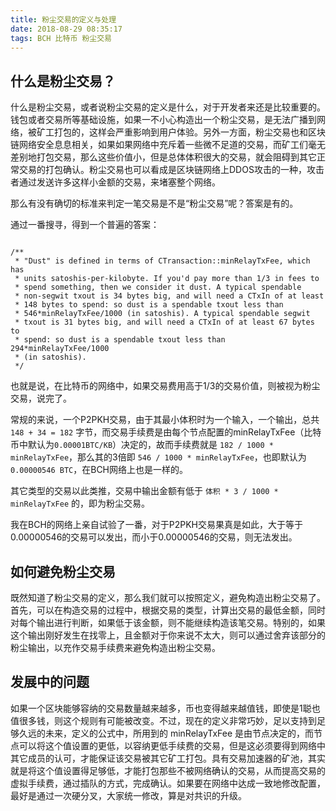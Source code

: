 ```yaml
---
title: 粉尘交易的定义与处理
date: 2018-08-29 08:35:17
tags: BCH 比特币 粉尘交易
---
```

## 什么是粉尘交易？

什么是粉尘交易，或者说粉尘交易的定义是什么，对于开发者来还是比较重要的。钱包或者交易所等基础设施，如果一不小心构造出一个粉尘交易，是无法广播到网络，被矿工打包的，这样会严重影响到用户体验。另外一方面，粉尘交易也和区块链网络安全息息相关，如果如果网络中充斥着一些微不足道的交易，而矿工们毫无差别地打包交易，那么这些价值小，但是总体体积很大的交易，就会阻碍到其它正常交易的打包确认。粉尘交易也可以看成是区块链网络上DDOS攻击的一种，攻击者通过发送许多这样小金额的交易，来堵塞整个网络。

那么有没有确切的标准来判定一笔交易是不是“粉尘交易”呢？答案是有的。

通过一番搜寻，得到一个普遍的答案：



```

/**
 * "Dust" is defined in terms of CTransaction::minRelayTxFee, which has
 * units satoshis-per-kilobyte. If you'd pay more than 1/3 in fees to
 * spend something, then we consider it dust. A typical spendable
 * non-segwit txout is 34 bytes big, and will need a CTxIn of at least
 * 148 bytes to spend: so dust is a spendable txout less than
 * 546*minRelayTxFee/1000 (in satoshis). A typical spendable segwit
 * txout is 31 bytes big, and will need a CTxIn of at least 67 bytes to
 * spend: so dust is a spendable txout less than 294*minRelayTxFee/1000
 * (in satoshis).
 */

```



也就是说，在比特币的网络中，如果交易费用高于1/3的交易价值，则被视为粉尘交易，说完了。

常规的来说，一个P2PKH交易，由于其最小体积时为一个输入，一个输出，总共 `148 + 34 = 182` 字节，而交易手续费是由每个节点配置的minRelayTxFee（比特币中默认为`0.00001BTC/KB`）决定的，故而手续费就是 `182 / 1000 * minRelayTxFee`，那么其的3倍即 `546 / 1000 * minRelayTxFee`，也即默认为 `0.00000546 BTC`，在BCH网络上也是一样的。



其它类型的交易以此类推，交易中输出金额有低于 `体积 * 3 / 1000 * minRelayTxFee` 的，即为粉尘交易。



我在BCH的网络上亲自试验了一番，对于P2PKH交易果真是如此，大于等于0.00000546的交易可以发出，而小于0.00000546的交易，则无法发出。



## 如何避免粉尘交易
既然知道了粉尘交易的定义，那么我们就可以按照定义，避免构造出粉尘交易了。首先，可以在构造交易的过程中，根据交易的类型，计算出交易的最低金额，同时对每个输出进行判断，如果低于该金额，则不能继续构造该笔交易。特别的，如果这个输出刚好发生在找零上，且金额对于你来说不太大，则可以通过舍弃该部分的粉尘输出，以充作交易手续费来避免构造出粉尘交易。

## 发展中的问题
如果一个区块能够容纳的交易数量越来越多，币也变得越来越值钱，即使是1聪也值很多钱，则这个规则有可能被改变。不过，现在的定义非常巧妙，足以支持到足够久远的未来，定义的公式中，所用到的 minRelayTxFee 是由节点决定的，而节点可以将这个值设置的更低，以容纳更低手续费的交易，但是这必须要得到网络中其它成员的认可，才能保证该交易被其它矿工打包。具有交易加速器的矿池，其实就是将这个值设置得足够低，才能打包那些不被网络确认的交易，从而提高交易的虚拟手续费，通过插队的方式，完成确认。如果要在网络中达成一致地修改配置，最好是通过一次硬分叉，大家统一修改，算是对共识的升级。

